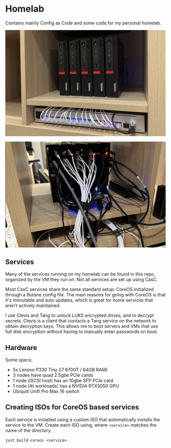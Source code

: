 # Homelab

Contains mainly Config as Code and some code for my personal homelab.

![homelab servers - front](docs/homelab.jpg "Homelab servers (front)")

![homelab servers - rear](docs/homelab-rear.jpg "Homelab servers (not-so-neat rear)")

## Services
Many of the services running on my homelab can be found in this repo, organized by the VM they run on.
Not all services are set up using CasC. 

Most CasC services share the same standard setup: CoreOS initialized through a Butane config file. 
The main reasons for going with CoreOS is that it's immutable and auto updates, which is great for home services that aren't actively maintained.

I use Clevis and Tang to unlock LUKS encrypted drives, and to decrypt secrets. Clevis is a client that contacts a Tang service on the network to obtain decryption keys. This allows me to boot servers and VMs that use full disk encryption without having to manually enter passwords on boot. 

## Hardware
Some specs:
- 5x Lenovo P330 Tiny (i7 8700T / 64GB RAM)
- 3 nodes have quad 2.5gbe PCIe cards
- 1 node (iSCSI host) has an 10gbe SFP PCIe card
- 1 node (AI workloads) has a NVIDIA RTX3050 GPU
- Ubiquiti Unifi Pro Max 16 switch

## Creating ISOs for CoreOS based services
Each service is installed using a custom ISO that automatically installs the service to the VM. 
Create each ISO using, where `<service>` matches the name of the directory.
```
just build-coreos <service>
```

